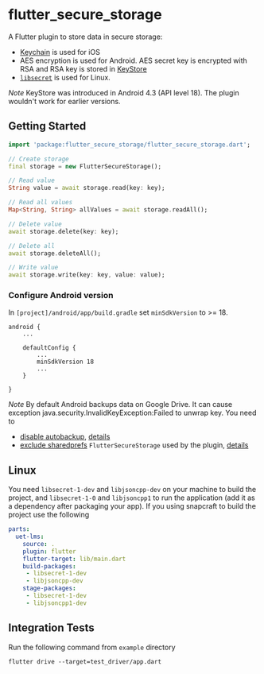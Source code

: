 # flutter_secure_storage

A Flutter plugin to store data in secure storage:
* [Keychain](https://developer.apple.com/library/content/documentation/Security/Conceptual/keychainServConcepts/01introduction/introduction.html#//apple_ref/doc/uid/TP30000897-CH203-TP1) is used for iOS 
* AES encryption is used for Android. AES secret key is encrypted with RSA and RSA key is stored in [KeyStore](https://developer.android.com/training/articles/keystore.html)
* [`libsecret`](https://wiki.gnome.org/Projects/Libsecret) is used for Linux. 

*Note* KeyStore was introduced in Android 4.3 (API level 18). The plugin wouldn't work for earlier versions.

## Getting Started
```dart
import 'package:flutter_secure_storage/flutter_secure_storage.dart';

// Create storage
final storage = new FlutterSecureStorage();

// Read value 
String value = await storage.read(key: key);

// Read all values
Map<String, String> allValues = await storage.readAll();

// Delete value 
await storage.delete(key: key);

// Delete all 
await storage.deleteAll();

// Write value 
await storage.write(key: key, value: value);

```

### Configure Android version 
In `[project]/android/app/build.gradle` set `minSdkVersion` to >= 18.
```
android {
    ...
    
    defaultConfig {
        ...
        minSdkVersion 18
        ...
    }

}
```
*Note* By default Android backups data on Google Drive. It can cause exception java.security.InvalidKeyException:Failed to unwrap key. 
You need to 
* [disable autobackup](https://developer.android.com/guide/topics/data/autobackup#EnablingAutoBackup), [details](https://github.com/mogol/flutter_secure_storage/issues/13#issuecomment-421083742)
* [exclude sharedprefs](https://developer.android.com/guide/topics/data/autobackup#IncludingFiles) `FlutterSecureStorage` used by the plugin, [details](https://github.com/mogol/flutter_secure_storage/issues/43#issuecomment-471642126)

## Linux

You need `libsecret-1-dev` and `libjsoncpp-dev` on your machine to build the project, and `libsecret-1-0` and `libjsoncpp1` to run the application (add it as a dependency after packaging your app). If you using snapcraft to build the project use the following

```yaml
parts:
  uet-lms:
    source: .
    plugin: flutter
    flutter-target: lib/main.dart 
    build-packages:
     - libsecret-1-dev
     - libjsoncpp-dev
    stage-packages:
     - libsecret-1-dev
     - libjsoncpp1-dev
```


## Integration Tests

Run the following command from `example` directory
```
flutter drive --target=test_driver/app.dart
```

